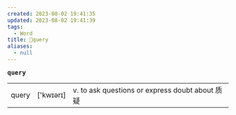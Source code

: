 ```yaml
---
created: 2023-08-02 19:41:35
updated: 2023-08-02 19:41:39
tags:
  - Word
title: 📖query
aliases:
  - null
---
```


<pre><strong>query</strong></pre>
|   |   |   |
|---|---|---|
|query|['kwɪərɪ]|v. to ask questions or express doubt about 质疑|